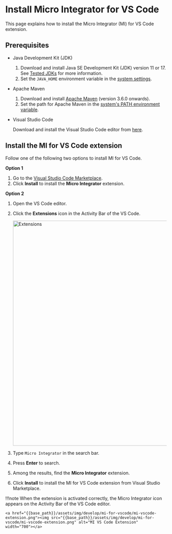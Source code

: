 # Install Micro Integrator for VS Code

This page explains how to install the Micro Integrator (MI) for VS Code extension.

## Prerequisites

- Java Development Kit (JDK)
    1. Download and install Java SE Development Kit (JDK) version 11 or 17. See [Tested JDKs]({{base_path}}/install-and-setup/setup/reference/product-compatibility/#tested-jdks) for more information.
    2. Set the `JAVA_HOME` environment variable in the [system settings]({{base_path}}/install-and-setup/install/installing-mi/#setting-up-java_home).

- Apache Maven

    1. Download and install [Apache Maven](https://maven.apache.org/download.cgi) (version 3.6.0 onwards).
    2. Set the path for Apache Maven in the [system's PATH environment variable](https://maven.apache.org/install.html).

- Visual Studio Code

  Download and install the Visual Studio Code editor from [here](https://code.visualstudio.com/download).

## Install the MI for VS Code extension

Follow one of the following two options to install MI for VS Code.

**Option 1**

1. Go to the [Visual Studio Code Marketplace](https://marketplace.visualstudio.com/items?itemName=WSO2.micro-integrator).
2. Click **Install** to install the **Micro Integrator** extension.

**Option 2**

1. Open the VS Code editor.
2. Click the **Extensions** icon in the Activity Bar of the VS Code.

    <a href="{{base_path}}/assets/img/develop/mi-for-vscode/extensions.png"><img src="{{base_path}}/assets/img/develop/mi-for-vscode/extensions.png" alt="Extensions" width="700"></a>

3. Type `Micro Integrator` in the search bar.
4. Press **Enter** to search.
5. Among the results, find the **Micro Integrator** extension.
6. Click **Install** to install the MI for VS Code extension from Visual Studio Marketplace.

!!!note
    When the extension is activated correctly, the Micro Integrator icon appears on the Activity Bar of the VS Code editor.

    <a href="{{base_path}}/assets/img/develop/mi-for-vscode/mi-vscode-extension.png"><img src="{{base_path}}/assets/img/develop/mi-for-vscode/mi-vscode-extension.png" alt="MI VS Code Extension" width="700"></a>
